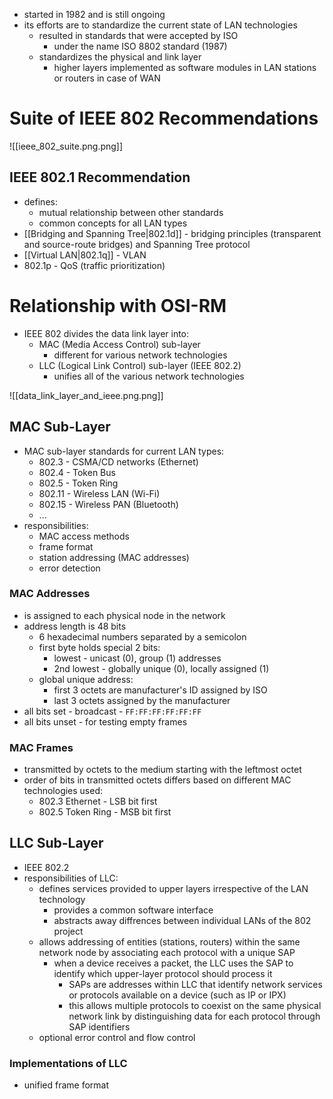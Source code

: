 - started in 1982 and is still ongoing
- its efforts are to standardize the current state of LAN technologies
	- resulted in standards that were accepted by ISO 
		- under the name ISO 8802 standard (1987)
	- standardizes the physical and link layer
		- higher layers implemented as software modules in LAN stations or routers in case of WAN

# Suite of IEEE 802 Recommendations

![[ieee_802_suite.png.png]]

## IEEE 802.1 Recommendation
- defines: 
	- mutual relationship between other standards 
	- common concepts for all LAN types
- [[Bridging and Spanning Tree|802.1d]] - bridging principles (transparent and source-route bridges) and Spanning Tree protocol
- [[Virtual LAN|802.1q]] - VLAN
- 802.1p - QoS (traffic prioritization)

# Relationship with OSI-RM
- IEEE 802 divides the data link layer into:
	- MAC (Media Access Control) sub-layer
		- different for various network technologies
	- LLC (Logical Link Control) sub-layer (IEEE 802.2)
		- unifies all of the various network technologies

![[data_link_layer_and_ieee.png.png]]

## MAC Sub-Layer
- MAC sub-layer standards for current LAN types:
	- 802.3 - CSMA/CD networks (Ethernet)
	- 802.4 - Token Bus
	- 802.5 - Token Ring
	- 802.11 - Wireless LAN (Wi-Fi)
	- 802.15 - Wireless PAN (Bluetooth)
	- ...
- responsibilities:
	- MAC access methods
	- frame format
	- station addressing (MAC addresses)
	- error detection

### MAC Addresses
- is assigned to each physical node in the network
- address length is 48 bits
	- 6 hexadecimal numbers separated by a semicolon
	- first byte holds special 2 bits:
		- lowest - unicast (0), group (1) addresses
		- 2nd lowest - globally unique (0), locally assigned (1)
	- global unique address:
		- first 3 octets are manufacturer's ID assigned by ISO
		- last 3 octets assigned by the manufacturer
- all bits set - broadcast - `FF:FF:FF:FF:FF:FF`
- all bits unset - for testing empty frames

### MAC Frames
- transmitted by octets to the medium starting with the leftmost octet
- order of bits in transmitted octets differs based on different MAC technologies used:
	- 802.3 Ethernet - LSB bit first
	- 802.5 Token Ring - MSB bit first

## LLC Sub-Layer
- IEEE 802.2
- responsibilities of LLC:
	- defines services provided to upper layers irrespective of the LAN technology
		- provides a common software interface
		- abstracts away diffrences between individual LANs of the 802 project
	- allows addressing of entities (stations, routers) within the same network node by associating each protocol with a unique SAP
		- when a device receives a packet, the LLC uses the SAP to identify which upper-layer protocol should process it
			- SAPs are addresses within LLC that identify network services or protocols available on a device (such as IP or IPX)
			- this allows multiple protocols to coexist on the same physical network link by distinguishing data for each protocol through SAP identifiers
	- optional error control and flow control

### Implementations of LLC
- unified frame format





